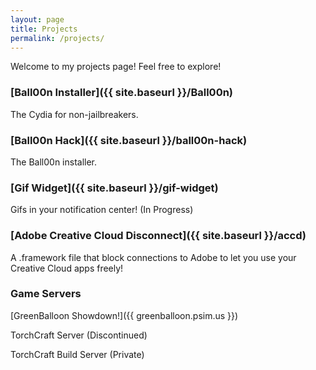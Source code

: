 ```yaml
---
layout: page
title: Projects
permalink: /projects/
---
```


Welcome to my projects page! Feel free to explore!

### [Ball00n Installer]({{ site.baseurl }}/Ball00n)

The Cydia for non-jailbreakers.

### [Ball00n Hack]({{ site.baseurl }}/ball00n-hack)

The Ball00n installer.

### [Gif Widget]({{ site.baseurl }}/gif-widget)

Gifs in your notification center! (In Progress)

### [Adobe Creative Cloud Disconnect]({{ site.baseurl }}/accd)

A .framework file that block connections to Adobe to let you use your Creative Cloud apps freely!

### Game Servers

[GreenBalloon Showdown!]({{ greenballoon.psim.us }})

TorchCraft Server (Discontinued)

TorchCraft Build Server (Private)